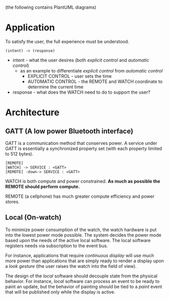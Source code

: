 (the following contains PlantUML diagrams)

Application
================================================================================
To satisfy the user, the full experience must be understood.
```plantuml
(intent) -> (response)
```
* intent - what the user desires (both *explicit control* and *automatic control*)
    * as an example to differentiate *explicit control* from *automatic control*
        * EXPLICIT CONTROL - user sets the time
        * AUTOMATIC CONTROL - the REMOTE and WATCH coordinate to determine the
            current time
* response - what does the WATCH need to do to support the user?

Architecture
================================================================================
GATT (A low power Bluetooth interface)
--------------------------------------------------------------------------------
GATT is a communication method that conserves power. A service under GATT is
essentially a synchronized property set (with each property limited to 512 bytes).

```plantuml
[REMOTE]
[WATCH] -> SERVICE : <GATT>
[REMOTE] -down-> SERVICE : <GATT>
```

WATCH is both compute and power constrained. **As much as possible the REMOTE
should perform compute.**

REMOTE (a cellphone) has much greater compute efficiency and power stores.

Local (On-watch)
--------------------------------------------------------------------------------
To minimize power consumption of the watch, the watch hardware is put into the
lowest power mode possible. The system decides the power mode based upon the
needs of the active local software. The local software registers needs via
subscription to the event bus.

For instance, applications that require *continuous display* will use much more
power than applications that are simply ready to render a display upon a
*look gesture* (the user raises the watch into the field of view).

The design of the *local* software should decouple state from the physical
behavior. For instance, *local* software can process an event to be ready to
paint an update, but the behavior of painting should be tied to a *paint*
event that will be published only while the display is active.
